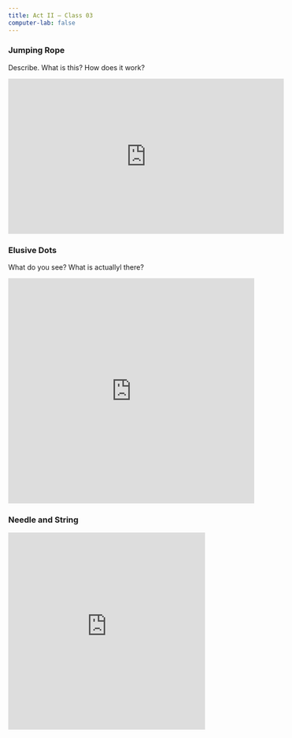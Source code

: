 ```yaml
---
title: Act II — Class 03
computer-lab: false
---
```



### Jumping Rope


Describe. 
What is this? 
How does it work? 

<iframe src="https://www.facebook.com/plugins/video.php?href=https%3A%2F%2Fwww.facebook.com%2Ftechinsider%2Fvideos%2Fvb.352751268256569%2F642412232623803%2F%3Ftype%3D3&show_text=0&width=560" width="560" height="315" style="border:none;overflow:hidden" scrolling="no" frameborder="0" allowTransparency="true" allowFullScreen="true"></iframe>

### Elusive Dots

What do you see? 
What is actuallyl there? 

<iframe src="https://www.facebook.com/plugins/post.php?href=https%3A%2F%2Fwww.facebook.com%2FTheScienceScoop%2Fposts%2F1400666533299949%3A0&width=500" width="500" height="457" style="border:none;overflow:hidden" scrolling="no" frameborder="0" allowTransparency="true"></iframe>


### Needle and String


<iframe src="https://www.facebook.com/plugins/video.php?href=https%3A%2F%2Fwww.facebook.com%2Fplaygroundenglish%2Fvideos%2Fvb.259754044357933%2F389352808064722%2F%3Ftype%3D3&show_text=0&width=400" width="400" height="400" style="border:none;overflow:hidden" scrolling="no" frameborder="0" allowTransparency="true" allowFullScreen="true"></iframe>
